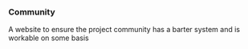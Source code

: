 ### Community 

A website to ensure the project community has a barter system and is workable on some basis